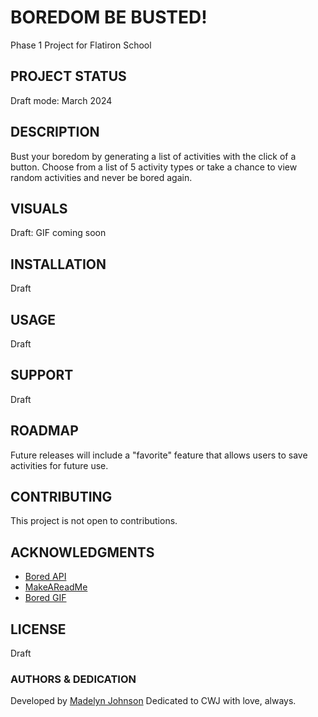 # BOREDOM BE BUSTED!
Phase 1 Project for Flatiron School

## PROJECT STATUS
Draft mode: March 2024

## DESCRIPTION
Bust your boredom by generating a list of activities with the click of a button. Choose from a list of 5 activity types or take a chance to view random activities and never be bored again.

## VISUALS
Draft: GIF coming soon

## INSTALLATION
Draft

## USAGE
Draft

## SUPPORT
Draft

## ROADMAP
Future releases will include a "favorite" feature that allows users to save activities for future use. 

## CONTRIBUTING
This project is not open to contributions.

## ACKNOWLEDGMENTS
- [Bored API](https://www.boredapi.com)
- [MakeAReadMe](https://www.makeareadme.com)
- [Bored GIF](https://media4.giphy.com/media/v1.Y2lkPTc5MGI3NjExYnpsYmkzdm13ZnBiNm96YzBvMGI0MDZvdzBybWVodTFmYnJrdW1pbSZlcD12MV9pbnRlcm5hbF9naWZfYnlfaWQmY3Q9Zw/UUmVHVga4uEwWFk0AR/giphy.gif)

## LICENSE
Draft

### AUTHORS & DEDICATION
Developed by [Madelyn Johnson](https://github.com/ladynem)
Dedicated to CWJ with love, always.
